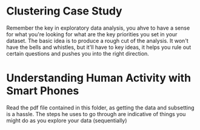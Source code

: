 # Clustering Case Study

Remember the key in exploratory data analysis, you ahve to have a sense for what you're looking for what are the key priorities you set in your dataset. The basic idea is to produce a rough cut of the analysis. It won't have the bells and whistles, but it'll have to key ideas, it helps you rule out certain questions and pushes you into the right direction. 

# Understanding Human Activity with Smart Phones

Read the pdf file contained in this folder, as getting the data and subsetting is a hassle. The steps he uses to go through are indicative of things you might do as you explore your data (sequentially)

